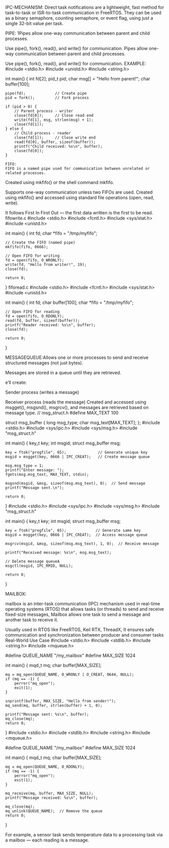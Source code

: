 IPC-MECHANISM:
Direct task notifications are a lightweight, fast method for task-to-task or ISR-to-task communication in FreeRTOS.
They can be used as a binary semaphore, counting semaphore, or event flag, using just a single 32-bit value per task.

PIPE:
1Pipes allow one-way communication between parent and child processes.

Use pipe(), fork(), read(), and write() for communication.
Pipes allow one-way communication between parent and child processes.

Use pipe(), fork(), read(), and write() for communication.
EXAMPLE:
#include <stdio.h>
#include <unistd.h>
#include <string.h>

int main() {
    int fd[2];
    pid_t pid;
    char msg[] = "Hello from parent!";
    char buffer[100];

    pipe(fd);             // Create pipe
    pid = fork();         // Fork process

    if (pid > 0) {
        // Parent process - writer
        close(fd[0]);     // Close read end
        write(fd[1], msg, strlen(msg) + 1);
        close(fd[1]);
    } else {
        // Child process - reader
        close(fd[1]);     // Close write end
        read(fd[0], buffer, sizeof(buffer));
        printf("Child received: %s\n", buffer);
        close(fd[0]);
    }

    FIFO:
    FIFO is a named pipe used for communication between unrelated or related processes.

Created using mkfifo() or the shell command mkfifo.

Supports one-way communication unless two FIFOs are used.
Created using mkfifo() and accessed using standard file operations (open, read, write).

It follows First In First Out — the first data written is the first to be read.
fifowrite.c
#include <stdio.h>
#include <fcntl.h>
#include <sys/stat.h>
#include <unistd.h>

int main() {
    int fd;
    char *fifo = "/tmp/myfifo";

    // Create the FIFO (named pipe)
    mkfifo(fifo, 0666);

    // Open FIFO for writing
    fd = open(fifo, O_WRONLY);
    write(fd, "Hello from writer!", 19);
    close(fd);

    return 0;
}
fiforead.c
#include <stdio.h>
#include <fcntl.h>
#include <sys/stat.h>
#include <unistd.h>

int main() {
    int fd;
    char buffer[100];
    char *fifo = "/tmp/myfifo";

    // Open FIFO for reading
    fd = open(fifo, O_RDONLY);
    read(fd, buffer, sizeof(buffer));
    printf("Reader received: %s\n", buffer);
    close(fd);

    return 0;
}

MESSAGEQUEUE:Allows one or more processes to send and receive structured messages (not just bytes).

Messages are stored in a queue until they are retrieved.

e’ll create:

Sender process (writes a message)

Receiver process (reads the message)
Created and accessed using msgget(), msgsnd(), msgrcv(), and messages are retrieved based on message type.
// msg_struct.h
#define MAX_TEXT 100

struct msg_buffer {
    long msg_type;
    char msg_text[MAX_TEXT];
};
#include <stdio.h>
#include <sys/ipc.h>
#include <sys/msg.h>
#include "msg_struct.h"

int main() {
    key_t key;
    int msgid;
    struct msg_buffer msg;

    key = ftok("progfile", 65);              // Generate unique key
    msgid = msgget(key, 0666 | IPC_CREAT);   // Create message queue

    msg.msg_type = 1;
    printf("Enter message: ");
    fgets(msg.msg_text, MAX_TEXT, stdin);

    msgsnd(msgid, &msg, sizeof(msg.msg_text), 0);  // Send message
    printf("Message sent.\n");

    return 0;
}
#include <stdio.h>
#include <sys/ipc.h>
#include <sys/msg.h>
#include "msg_struct.h"

int main() {
    key_t key;
    int msgid;
    struct msg_buffer msg;

    key = ftok("progfile", 65);             // Generate same key
    msgid = msgget(key, 0666 | IPC_CREAT);  // Access message queue

    msgrcv(msgid, &msg, sizeof(msg.msg_text), 1, 0);  // Receive message

    printf("Received message: %s\n", msg.msg_text);

    // Delete message queueA 
    msgctl(msgid, IPC_RMID, NULL);

    return 0;
}

MAILBOX:

mailbox is an inter-task communication (IPC) mechanism used in real-time operating systems (RTOS) that allows tasks (or threads) to send and receive fixed-size messages,
Mailbox allows one task to send a message and another task to receive it.

Usually used in RTOS like FreeRTOS, Keil RTX, ThreadX,
It ensures safe communication and synchronization between producer and consumer tasks
Real-World Use Case
#include <stdio.h>
#include <stdlib.h>
#include <string.h>
#include <mqueue.h>

#define QUEUE_NAME  "/my_mailbox"
#define MAX_SIZE    1024

int main() {
    mqd_t mq;
    char buffer[MAX_SIZE];

    mq = mq_open(QUEUE_NAME, O_WRONLY | O_CREAT, 0644, NULL);
    if (mq == -1) {
        perror("mq_open");
        exit(1);
    }

    snprintf(buffer, MAX_SIZE, "Hello from sender!");
    mq_send(mq, buffer, strlen(buffer) + 1, 0);

    printf("Message sent: %s\n", buffer);
    mq_close(mq);
    return 0;
}
#include <stdio.h>
#include <stdlib.h>
#include <string.h>
#include <mqueue.h>

#define QUEUE_NAME  "/my_mailbox"
#define MAX_SIZE    1024

int main() {
    mqd_t mq;
    char buffer[MAX_SIZE];

    mq = mq_open(QUEUE_NAME, O_RDONLY);
    if (mq == -1) {
        perror("mq_open");
        exit(1);
    }

    mq_receive(mq, buffer, MAX_SIZE, NULL);
    printf("Message received: %s\n", buffer);

    mq_close(mq);
    mq_unlink(QUEUE_NAME);  // Remove the queue
    return 0;
}




For example, a sensor task sends temperature data to a processing task via a mailbox — each reading is a message.
